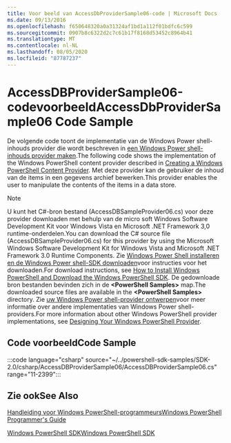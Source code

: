 ```yaml
---
title: Voor beeld van AccessDbProviderSample06-code | Microsoft Docs
ms.date: 09/13/2016
ms.openlocfilehash: f650648320a0a31324af1bd1a112f01bdfc6c599
ms.sourcegitcommit: 0907b8c6322d2c7c61b17f8168d53452c8964b41
ms.translationtype: MT
ms.contentlocale: nl-NL
ms.lasthandoff: 08/05/2020
ms.locfileid: "87787237"
---
```

# <a name="accessdbprovidersample06-code-sample"></a><span data-ttu-id="22b98-102">AccessDBProviderSample06-codevoorbeeld</span><span class="sxs-lookup"><span data-stu-id="22b98-102">AccessDbProviderSample06 Code Sample</span></span>

<span data-ttu-id="22b98-103">De volgende code toont de implementatie van de Windows Power shell-inhouds provider die wordt beschreven in [een Windows Power shell-inhouds provider maken](./creating-a-windows-powershell-content-provider.md).</span><span class="sxs-lookup"><span data-stu-id="22b98-103">The following code shows the implementation of the Windows PowerShell content provider described in [Creating a Windows PowerShell Content Provider](./creating-a-windows-powershell-content-provider.md).</span></span>
<span data-ttu-id="22b98-104">Met deze provider kan de gebruiker de inhoud van de items in een gegevens archief bewerken.</span><span class="sxs-lookup"><span data-stu-id="22b98-104">This provider enables the user to manipulate the contents of the items in a data store.</span></span>

> [!NOTE]
> <span data-ttu-id="22b98-105">U kunt het C#-bron bestand (AccessDBSampleProvider06.cs) voor deze provider downloaden met behulp van de micro soft Windows Software Development Kit voor Windows Vista en Microsoft .NET Framework 3,0 runtime-onderdelen.</span><span class="sxs-lookup"><span data-stu-id="22b98-105">You can download the C# source file (AccessDBSampleProvider06.cs) for this provider by using the Microsoft Windows Software Development Kit for Windows Vista and Microsoft .NET Framework 3.0 Runtime Components.</span></span> <span data-ttu-id="22b98-106">Zie [Windows Power Shell installeren en de Windows Power shell-SDK downloaden](/powershell/scripting/developer/installing-the-windows-powershell-sdk)voor instructies voor het downloaden.</span><span class="sxs-lookup"><span data-stu-id="22b98-106">For download instructions, see [How to Install Windows PowerShell and Download the Windows PowerShell SDK](/powershell/scripting/developer/installing-the-windows-powershell-sdk).</span></span>
> <span data-ttu-id="22b98-107">De gedownloade bron bestanden bevinden zich in de **\<PowerShell Samples>** map.</span><span class="sxs-lookup"><span data-stu-id="22b98-107">The downloaded source files are available in the **\<PowerShell Samples>** directory.</span></span> <span data-ttu-id="22b98-108">Zie [uw Windows Power shell-provider ontwerpen](./designing-your-windows-powershell-provider.md)voor meer informatie over andere implementaties van Windows Power shell-providers.</span><span class="sxs-lookup"><span data-stu-id="22b98-108">For more information about other Windows PowerShell provider implementations, see [Designing Your Windows PowerShell Provider](./designing-your-windows-powershell-provider.md).</span></span>

## <a name="code-sample"></a><span data-ttu-id="22b98-109">Code voorbeeld</span><span class="sxs-lookup"><span data-stu-id="22b98-109">Code Sample</span></span>

:::code language="csharp" source="~/../powershell-sdk-samples/SDK-2.0/csharp/AccessDBProviderSample06/AccessDBProviderSample06.cs" range="11-2399":::

## <a name="see-also"></a><span data-ttu-id="22b98-110">Zie ook</span><span class="sxs-lookup"><span data-stu-id="22b98-110">See Also</span></span>

[<span data-ttu-id="22b98-111">Handleiding voor Windows PowerShell-programmeurs</span><span class="sxs-lookup"><span data-stu-id="22b98-111">Windows PowerShell Programmer's Guide</span></span>](./windows-powershell-programmer-s-guide.md)

[<span data-ttu-id="22b98-112">Windows PowerShell SDK</span><span class="sxs-lookup"><span data-stu-id="22b98-112">Windows PowerShell SDK</span></span>](../windows-powershell-reference.md)
